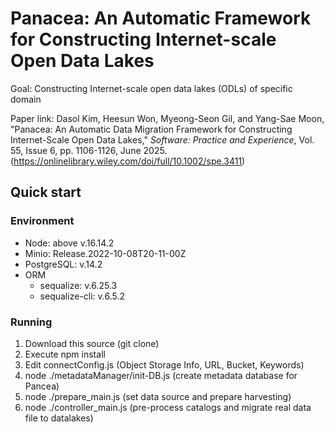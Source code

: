 # Panacea: An Automatic Framework for Constructing Internet-scale Open Data Lakes

Goal: Constructing Internet-scale open data lakes (ODLs) of specific domain 

Paper link: Dasol Kim, Heesun Won, Myeong-Seon Gil, and Yang-Sae Moon, "Panacea: An Automatic Data Migration Framework for Constructing Internet-Scale Open Data Lakes," _Software: Practice and Experience_, Vol. 55, Issue 6, pp. 1106-1126, June 2025. (https://onlinelibrary.wiley.com/doi/full/10.1002/spe.3411)

## Quick start

### Environment
 - Node: above v.16.14.2
 - Minio: Release.2022-10-08T20-11-00Z 
 - PostgreSQL: v.14.2
 - ORM
   - sequalize: v.6.25.3
   - sequalize-cli: v.6.5.2 

### Running
1. Download this source (git clone)
2. Execute npm install
3. Edit connectConfig.js (Object Storage Info, URL, Bucket, Keywords)
4. node ./metadataManager/init-DB.js (create metadata database for Pancea)
5. node ./prepare_main.js (set data source and prepare harvesting)
6. node ./controller_main.js (pre-process catalogs and migrate real data file to datalakes)
